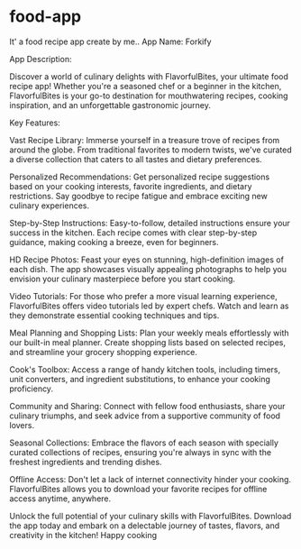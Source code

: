 # food-app
It' a food recipe app create by me..
App Name: Forkify

App Description:

Discover a world of culinary delights with FlavorfulBites, your ultimate food recipe app! Whether you're a seasoned chef or a beginner in the kitchen, FlavorfulBites is your go-to destination for mouthwatering recipes, cooking inspiration, and an unforgettable gastronomic journey.

Key Features:

Vast Recipe Library: Immerse yourself in a treasure trove of recipes from around the globe. From traditional favorites to modern twists, we've curated a diverse collection that caters to all tastes and dietary preferences.

Personalized Recommendations: Get personalized recipe suggestions based on your cooking interests, favorite ingredients, and dietary restrictions. Say goodbye to recipe fatigue and embrace exciting new culinary experiences.

Step-by-Step Instructions: Easy-to-follow, detailed instructions ensure your success in the kitchen. Each recipe comes with clear step-by-step guidance, making cooking a breeze, even for beginners.

HD Recipe Photos: Feast your eyes on stunning, high-definition images of each dish. The app showcases visually appealing photographs to help you envision your culinary masterpiece before you start cooking.

Video Tutorials: For those who prefer a more visual learning experience, FlavorfulBites offers video tutorials led by expert chefs. Watch and learn as they demonstrate essential cooking techniques and tips.

Meal Planning and Shopping Lists: Plan your weekly meals effortlessly with our built-in meal planner. Create shopping lists based on selected recipes, and streamline your grocery shopping experience.

Cook's Toolbox: Access a range of handy kitchen tools, including timers, unit converters, and ingredient substitutions, to enhance your cooking proficiency.

Community and Sharing: Connect with fellow food enthusiasts, share your culinary triumphs, and seek advice from a supportive community of food lovers.

Seasonal Collections: Embrace the flavors of each season with specially curated collections of recipes, ensuring you're always in sync with the freshest ingredients and trending dishes.

Offline Access: Don't let a lack of internet connectivity hinder your cooking. FlavorfulBites allows you to download your favorite recipes for offline access anytime, anywhere.

Unlock the full potential of your culinary skills with FlavorfulBites. Download the app today and embark on a delectable journey of tastes, flavors, and creativity in the kitchen! Happy cooking
